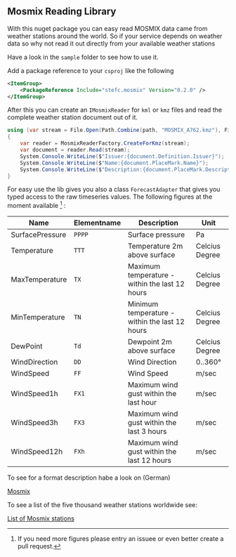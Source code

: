 ## Mosmix Reading Library 

With this nuget package you can easy read MOSMIX data came from weather stations around the world. 
So if your service depends on weather data so why not read it out directly from your available weather stations

Have a look in the ```sample``` folder to see how to use it. 

Add a package reference to your ```csproj``` like the following 

````xml
<ItemGroup>
    <PackageReference Include="stefc.mosmix" Version="0.2.0" />
</ItemGroup>
````

After this you can create an ```IMosmixReader``` for ```kml``` or ```kmz``` files and read the 
complete weather station document out of it. 

````csharp
using (var stream = File.Open(Path.Combine(path, "MOSMIX_A762.kmz"), FileMode.Open))
{
    var reader = MosmixReaderFactory.CreateForKmz(stream);
    var document = reader.Read(stream);
    System.Console.WriteLine($"Issuer:{document.Definition.Issuer}");
    System.Console.WriteLine($"Name:{document.PlaceMark.Name}");
    System.Console.WriteLine($"Description:{document.PlaceMark.Description}");
}
````

For easy use the lib gives you also a class `ForecastAdapter` that gives you typed access to the raw
timeseries values. The following figures at the moment available [^1] : 

 Name              | Elementname   | Description                                       | Unit               
---|---|---|--- 
 SurfacePressure   | `PPPP`        | Surface pressure                                  | Pa                
 Temperature       | `TTT`         | Temperature 2m above surface                      | Celcius Degree    
 MaxTemperature    | `TX`          | Maximum temperature - within the last 12 hours    | Celcius Degree    
 MinTemperature    | `TN`          | Minimum temperature - within the last 12 hours    | Celcius Degree    
 DewPoint          | `Td`          | Dewpoint 2m above surface                         | Celcius Degree    
 WindDirection     | `DD`          | Wind Direction                                    | 0..360°           
 WindSpeed         | `FF`          | Wind Speed                                        | m/sec             
 WindSpeed1h       | `FX1`         | Maximum wind gust within the last hour            | m/sec             
 WindSpeed3h       | `FX3`         | Maximum wind gust within the last 3 hours         | m/sec             
 WindSpeed12h      | `FXh`         | Maximum wind gust within the last 12 hours        | m/sec             



[^1]: If you need more figures please entry an issuee or even better create a pull request.

To see for a format description habe a look on (German)

[Mosmix](https://www.dwd.de/DE/forschung/wettervorhersage/met_fachverfahren/nwv_anschlussverfahren/mosmix_verfahren_node.html)


To see a list of the five thousand weather stations worldwide see: 

[List of Mosmix stations](https://www.dwd.de/EN/ourservices/met_application_mosmix/mosmix_stations.html)
